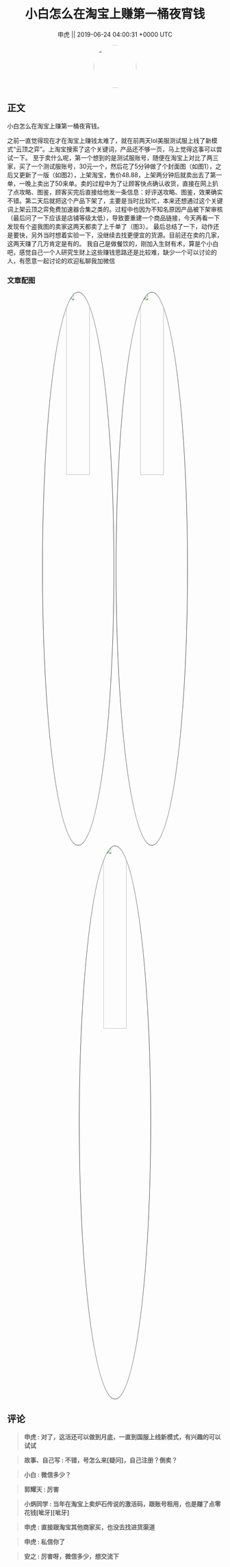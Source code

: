 <h1 align="center">小白怎么在淘宝上赚第一桶夜宵钱</h1>




<p align="center">
    <a>申虎 || 2019-06-24 04:00:31 &#43;0000 UTC</a>
</p>

<div align="center">
    <img src="https://images.zsxq.com/FqGSLHZ5Ve_1DyKH7e-3SgPgrhuC?e=1590940799&amp;token=kIxbL07-8jAj8w1n4s9zv64FuZZNEATmlU_Vm6zD:13VZujFGjUT9baSI5b8Oi3hLq6I=" width="100" height="100" style="border:1px solid;border-radius:50%; color:#ffffff"/>
</div>




## 正文

<div>
小白怎么在淘宝上赚第一桶夜宵钱。

之前一直觉得现在才在淘宝上赚钱太难了，就在前两天lol美服测试服上线了新模式“云顶之弈”。上淘宝搜索了这个关键词，产品还不够一页，马上觉得这事可以尝试一下。
至于卖什么呢，第一个想到的是测试服账号，随便在淘宝上对比了两三家，买了一个测试服账号，30元一个，然后花了5分钟做了个封面图（如图1），之后又更新了一版（如图2），上架淘宝，售价48.88，上架两分钟后就卖出去了第一单，一晚上卖出了50来单。卖的过程中为了让顾客快点确认收货，直接在网上扒了点攻略、图鉴，顾客买完后直接给他发一条信息：好评送攻略、图鉴，效果确实不错。第二天后就把这个产品下架了，主要是当时比较忙，本来还想通过这个关键词上架云顶之弈免费加速器合集之类的。过程中也因为不知名原因产品被下架审核（最后问了一下应该是店铺等级太低），导致要重建一个商品链接，今天再看一下发现有个盗我图的卖家这两天都卖了上千单了（图3）。
最后总结了一下，动作还是要快，另外当时想着实验一下，没继续去找更便宜的货源。目前还在卖的几家，这两天赚了几万肯定是有的。
我自己是做餐饮的，刚加入生财有术，算是个小白吧，感觉自己一个人研究生财上这些赚钱思路还是比较难，缺少一个可以讨论的人，有愿意一起讨论的欢迎私聊我加微信
</div>

### 文章配图

<div class="image" align="center">

<img src="https://images.zsxq.com/FrLCWO2yuFnjsggbprE-ckjgXihL?e=1590940799&amp;token=kIxbL07-8jAj8w1n4s9zv64FuZZNEATmlU_Vm6zD:8heJc5hOiCHdo1LfU9PIV5eEh9w=" width="33%" height="33%" style="border:1px solid;border-radius:50%; color:#3c3f41"/>

<img src="https://images.zsxq.com/Fv0RA6XLCqV8dWjfU3-p7YgsSp5T?e=1590940799&amp;token=kIxbL07-8jAj8w1n4s9zv64FuZZNEATmlU_Vm6zD:Ja3-04L8exsH9zDS1uEkyzschl8=" width="33%" height="33%" style="border:1px solid;border-radius:50%; color:#3c3f41"/>

<img src="https://images.zsxq.com/FsEJ6u5KCR51h2DF-REk1LoQEXJ6?imageMogr2/auto-orient/thumbnail/800x/format/jpg/blur/1x0/quality/75&amp;e=1590940799&amp;token=kIxbL07-8jAj8w1n4s9zv64FuZZNEATmlU_Vm6zD:9BLlE3hLxY9FyFpCcb7jVTmUy54=" width="33%" height="33%" style="border:1px solid;border-radius:50%; color:#3c3f41"/>

</div>


## 评论

<div align="left">
<div>

<blockquote >
<span> <strong>申虎 : 对了，这活还可以做到月底，一直到国服上线新模式，有兴趣的可以试试 </strong></span>
</blockquote>

<blockquote >
<span> <strong>故事、自己写 : 不错，号怎么来[疑问]，自己注册？倒卖？ </strong></span>
</blockquote>

<blockquote >
<span> <strong>小白 : 微信多少？ </strong></span>
</blockquote>

<blockquote >
<span> <strong>郭耀天 : 厉害 </strong></span>
</blockquote>

<blockquote >
<span> <strong>小炳同学 : 当年在淘宝上卖炉石传说的激活码，跟账号租用，也是赚了点零花钱[呲牙][呲牙] </strong></span>
</blockquote>

<blockquote >
<span> <strong>申虎 : 直接跟淘宝其他商家买，也没去找进货渠道 </strong></span>
</blockquote>

<blockquote >
<span> <strong>申虎 : 私信你了 </strong></span>
</blockquote>

<blockquote >
<span> <strong>安之 : 厉害呀，微信多少，想交流下 </strong></span>
</blockquote>

</div>
</div>